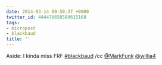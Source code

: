 ```yaml
---
date: 2014-03-14 09:50:37 +0000
twitter_id: 444470658580615168
tags:
- micropost
- blackbaud
title: ''
---
```


Aside: I kinda miss FRF [#blackbaud](https://twitter.com/hashtag/blackbaud) /cc [@MarkFunk](https://twitter.com/MarkFunk) [@willia4](https://twitter.com/willia4)
